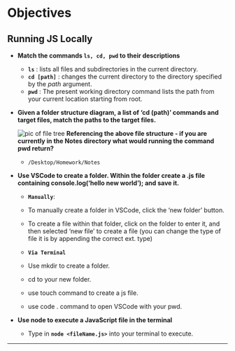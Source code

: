 **Objectives**
==============

**Running JS Locally**
----------------------

-   **Match the commands `ls, cd, pwd` to their descriptions**

    -   **`ls`** : lists all files and subdirectories in the current directory.
    -   **`cd [path]`** : changes the current directory to the directory specified by the *path* argument.
    -   **`pwd`** : The present working directory command lists the path from your current location starting from root.

-   **Given a folder structure diagram, a list of ‘cd (path)’ commands and target files, match the paths to the target files.**

    ![pic of file tree](https://appacademy-open-assets.s3-us-west-1.amazonaws.com/Module-JavaScript/js-local/rose-file-structure.png) **Referencing the above file structure - if you are currently in the Notes directory what would running the command pwd return?**

    -   `/Desktop/Homework/Notes`

-   **Use VSCode to create a folder. Within the folder create a .js file containing console.log(‘hello new world’); and save it.**

    -   **`Manually`**:
    -   To manually create a folder in VSCode, click the ‘new folder’ button.
    -   To create a file within that folder, click on the folder to enter it, and then selected ‘new file’ to create a file (you can change the type of file it is by appending the correct ext. type)

    -   **`Via Terminal`**
    -   Use mkdir to create a folder.
    -   cd to your new folder.
    -   use touch command to create a js file.
    -   use code . command to open VSCode with your pwd.

-   **Use node to execute a JavaScript file in the terminal**
    -   Type in **`node <fileName.js>`** into your terminal to execute.

------------------------------------------------------------------------
